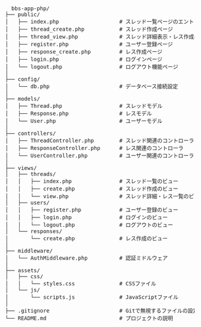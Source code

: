 <pre>
  bbs-app-php/
├── public/
│   ├── index.php                   # スレッド一覧ページのエントリーポイント
│   ├── thread_create.php           # スレッド作成ページ
│   ├── thread_view.php             # スレッド詳細表示・レス作成ページ
│   ├── register.php                # ユーザー登録ページ
│   ├── response_create.php         # レス作成ページ
│   ├── login.php                   # ログインページ
│   └── logout.php                  # ログアウト機能ページ
│
├── config/
│   └── db.php                      # データベース接続設定
│
├── models/
│   ├── Thread.php                  # スレッドモデル
│   ├── Response.php                # レスモデル
│   └── User.php                    # ユーザーモデル
│
├── controllers/
│   ├── ThreadController.php        # スレッド関連のコントローラ
│   ├── ResponseController.php      # レス関連のコントローラ
│   └── UserController.php          # ユーザー関連のコントローラ
│
├── views/
│   ├── threads/
│   │   ├── index.php               # スレッド一覧のビュー
│   │   ├── create.php              # スレッド作成のビュー
│   │   └── view.php                # スレッド詳細・レス一覧のビュー
│   ├── users/
│   │   ├── register.php            # ユーザー登録のビュー
│   │   ├── login.php               # ログインのビュー
│   │   └── logout.php              # ログアウトのビュー
│   └── responses/
│       └── create.php              # レス作成のビュー
│
├── middleware/
│   └── AuthMiddleware.php          # 認証ミドルウェア
│
├── assets/
│   ├── css/
│   │   └── styles.css              # CSSファイル
│   └── js/
│       └── scripts.js              # JavaScriptファイル
│
├── .gitignore                      # Gitで無視するファイルの設定
└── README.md                       # プロジェクトの説明
</pre>

